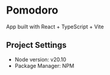 # Pomodoro
App built with React + TypeScript + Vite

## Project Settings
- Node version: v20.10
- Package Manager: NPM
